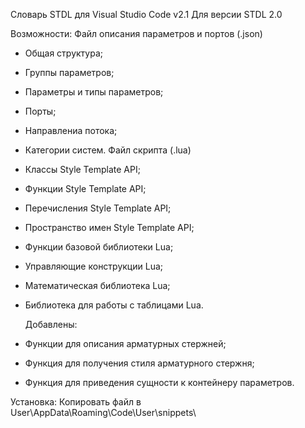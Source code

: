 Словарь STDL для Visual Studio Code v2.1
Для версии STDL 2.0

Возможности:
Файл описания параметров и портов (.json)
- Общая структура;
- Группы параметров;
- Параметры и типы параметров;
- Порты;
- Направлениа потока;
- Категории систем.
Файл скрипта (.lua)
- Классы Style Template API;
- Функции Style Template API;
- Перечисления Style Template API;
- Пространство имен Style Template API;
- Функции базовой библиотеки Lua;
- Управляющие конструкции Lua;
- Математическая библиотека Lua;
- Библиотека для работы с таблицами Lua.

  Добавлены:
- Функции для описания арматурных стержней;
- Функция для получения стиля арматурного стержня;
- Функция для приведения сущности к контейнеру параметров.
  
Установка:
Копировать файл в  User\AppData\Roaming\Code\User\snippets\
